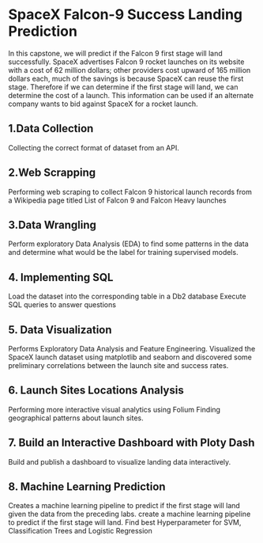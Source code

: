 # SpaceX Falcon-9 Success Landing Prediction

In this capstone, we will predict if the Falcon 9 first stage will land successfully. SpaceX advertises Falcon 9 rocket launches on its website with a cost of 62 million dollars; other providers cost upward of 165 million dollars each, much of the savings is because SpaceX can reuse the first stage. Therefore if we can determine if the first stage will land, we can determine the cost of a launch. This information can be used if an alternate company wants to bid against SpaceX for a rocket launch.

## 1.Data Collection
Collecting the correct format of dataset from an API.

## 2.Web Scrapping
Performing web scraping to collect Falcon 9 historical launch records from a Wikipedia page titled List of Falcon 9 and Falcon Heavy launches

## 3.Data Wrangling
Perform exploratory Data Analysis (EDA) to find some patterns in the data and determine what would be the label for training supervised models.

## 4. Implementing SQL
Load the dataset into the corresponding table in a Db2 database
Execute SQL queries to answer questions

## 5. Data Visualization
Performs Exploratory Data Analysis and Feature Engineering.
Visualized the SpaceX launch dataset using matplotlib and seaborn and discovered some preliminary correlations between the launch site and success rates.

## 6. Launch Sites Locations Analysis
Performing more interactive visual analytics using Folium
Finding geographical patterns about launch sites.

## 7. Build an Interactive Dashboard with Ploty Dash
Build and publish a dashboard to visualize landing data interactively.

## 8. Machine Learning Prediction
Creates a machine learning pipeline to predict if the first stage will land given the data from the preceding labs.
create a machine learning pipeline to predict if the first stage will land.
Find best Hyperparameter for SVM, Classification Trees and Logistic Regression



 
